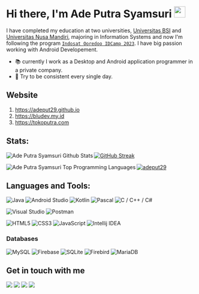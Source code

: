 # Hi there, I'm Ade Putra Syamsuri <img src="https://raw.githubusercontent.com/MartinHeinz/MartinHeinz/master/wave.gif" width="30px">

I have completed my education at two universities, [Universitas BSI](https://www.bsi.ac.id/ubsi/) and [Universitas Nusa Mandiri](https://www.nusamandiri.ac.id/nuri/), majoring in Information Systems and now I'm following the program [`Indosat Ooredoo IDCamp 2023`](https://idcamp.ioh.co.id/). I have big passion working with Android Developement.
- 📚 currently I work as a Desktop and Android application programmer in a private company.
- 🚀 Try to be consistent every single day.

## Website
1. https://adeput29.github.io
2. https://bludev.my.id
3. https://tokoputra.com

## Stats:

<img align="left" alt="Ade Putra Syamsuri Github Stats" src="https://github-readme-stats.vercel.app/api?username=adeput29&show_icons=true&hide_border=false" />


[![GitHub Streak](https://github-readme-streak-stats.herokuapp.com?user=adeput29)](https://git.io/streak-stats)

<img align="left" alt="Ade Putra Syamsuri Top Programming Languages" src="https://github-readme-stats.vercel.app/api/top-langs/?username=adeput29&layout=compact"/>

<p align="left"> <a href="https://github.com/ryo-ma/github-profile-trophy"><img src="https://github-profile-trophy.vercel.app/?username=adeput29" alt="adeput29" /></a> </p>

<h2>Languages and Tools: </h2>

![Java](https://img.shields.io/badge/java-%23FF160B.svg?style=for-the-badge&logo=java&logoColor=white) ![Android Studio](https://img.shields.io/badge/Android%20Studio-3DDC84.svg?style=for-the-badge&logo=android-studio&logoColor=white) 	![Kotlin](https://img.shields.io/badge/kotlin-%237F52FF.svg?style=for-the-badge&logo=kotlin&logoColor=white)	![Pascal](https://img.shields.io/badge/pascal-%23008080.svg?style=for-the-badge&logo=pascal&logoColor=white) ![C / C++ / C#](https://img.shields.io/badge/C%20Sharp-%23CCCCFF.svg?style=for-the-badge&logo=c&logoColor=white) 

![Visual Studio](https://img.shields.io/badge/Visual%20Studio-%2302569B.svg?style=for-the-badge&logo=visual-studio&logoColor=white) ![Postman](https://img.shields.io/badge/Postman-%23FF7800.svg?style=for-the-badge&logo=postman&logoColor=white)

![HTML5](https://img.shields.io/badge/html5-%231E8CBE.svg?style=for-the-badge&logo=html5&logoColor=white) ![CSS3](https://img.shields.io/badge/css3-%231572B6.svg?style=for-the-badge&logo=css3&logoColor=white) ![JavaScript](https://img.shields.io/badge/javascript-%23323330.svg?style=for-the-badge&logo=javascript&logoColor=%23F7DF1E) ![Intellij IDEA](https://img.shields.io/badge/Intellij%20IDEA-%23000080.svg?style=for-the-badge&logo=intellij-idea&logoColor=white) 



<h3>Databases</h3>

![MySQL](https://img.shields.io/badge/mysql-%2300f.svg?style=for-the-badge&logo=mysql&logoColor=white) ![Firebase](https://img.shields.io/badge/firebase-%23039BE5.svg?style=for-the-badge&logo=firebase) ![SQLite](https://img.shields.io/badge/sqlite-%2307405e.svg?style=for-the-badge&logo=sqlite&logoColor=white) ![Firebird](https://img.shields.io/badge/firebird-%23FF5733.svg?style=for-the-badge&logo=firebird&logoColor=white)  ![MariaDB](https://img.shields.io/badge/mariadb-%23900C3F.svg?style=for-the-badge&logo=mariadb&logoColor=white)


## Get in touch with me

[![](https://img.shields.io/badge/Gmail-D14836?style=for-the-badge&logo=gmail&logoColor=white)](mailto:adeputra.c@gmail.com) 
[![](https://img.shields.io/badge/LinkedIn-0077B5?style=for-the-badge&logo=linkedin&logoColor=white)](https://www.linkedin.com/in/ade-putra-syamsuri) 
[![](https://img.shields.io/badge/Instagram-E4405F?style=for-the-badge&logo=instagram&logoColor=white)](https://www.instagram.com/adeput29/?hl=en)
[![](https://img.shields.io/badge/Facebook-0077B5?style=for-the-badge&logo=facebook&logoColor=white)](https://web.facebook.com/adeputra29) 


<!--
**blitzkz23/blitzkz23** is a ✨ _special_ ✨ repository because its `README.md` (this file) appears on your GitHub profile.

Here are some ideas to get you started:

- 
- 🌱 I’m currently learning ...
- 👯 I’m looking to collaborate on ...
- 🤔 I’m looking for help with ...
- 💬 Ask me about ...
- 📫 How to reach me: ...
- 😄 Pronouns: ...

-->
